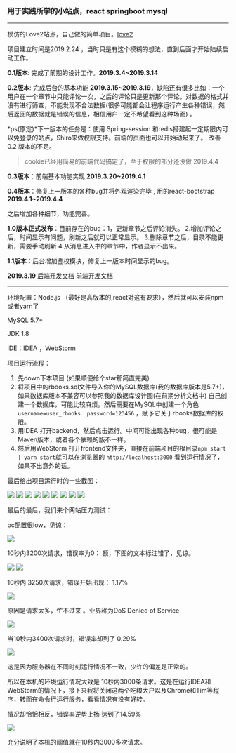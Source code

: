 ### 用于实践所学的小站点，react springboot mysql

---

模仿的Love2站点，自己做的简单项目。[love2](https://love2.io) 

项目建立时间是2019.2.24 ，当时只是有这个模糊的想法，直到后面才开始陆续启动工作。



**0.1版本**: 完成了前期的设计工作。**2019.3.4~2019.3.14**

**0.2版本**: 完成后台的基本功能  **2019.3.15~2019.3.19**，缺陷还有很多比如：一个用户在一个章节中只能评论一次，之后的评论只是更新那个评论。对数据的格式并没有进行筛查，不能发现不合法数据(很多可能都会让程序运行产生各种错误，然后返回的数据就是错误的信息，相信用户一定不希望看到这种场面)  。

*ps(原定)*下一版本的任务是：使用 Spring-session 和redis搭建起一定期限内可以免登录的站点，Shiro来做权限支持。前端的页面也可以开始动起来了。 改善0.2 版本的不足。

> cookie已经用简易的前端代码搞定了，至于权限的部分还没做  2019.4.4

**0.3版本**：前端基本功能实现  **2019.3.20~2019.4.1**

**0.4版本**：修复上一版本的各种bug并将外观渲染完毕 , 用的react-bootstrap **2019.4.1~2019.4.4**

之后增加各种细节，功能完善。

**1.0版本正式发布**：目前存在的bug：1，更新章节之后评论消失。 2.增加评论之后，时间显示有问题，刷新之后就可以正常显示。 3.删除章节之后，目录不能更新，需要手动刷新   4.从消息进入书的章节中，作者显示不出来。

**1.1版本**：后台增加鉴权模块，修复上一版本时间显示的bug。





**2019.3.19** [后端开发文档](https://github.com/krystalics/RBooks/blob/master/%E5%BC%80%E5%8F%91%E7%AC%94%E8%AE%B0.markdown) [前端开发文档](https://github.com/krystalics/RBooks/blob/master/%E5%89%8D%E7%AB%AF%E5%BC%80%E5%8F%91%E7%AC%94%E8%AE%B0.markdown)

------

环境配置：Node.js （最好是高版本的,react对这有要求），然后就可以安装npm或者yarn了

MySQL 5.7+  

JDK 1.8

IDE：IDEA ，WebStorm



项目运行流程：

1. 先down下本项目 (如果顺便给个star那简直完美)
2. 将项目中的rbooks.sql文件导入你的MySQL数据库(我的数据库版本是5.7+)，如果数据库版本不兼容可以参照我的数据库设计图(在前期分析文档中) 自己创建一个数据库，可能比较麻烦。然后需要在MySQL中创建一个角色`username=user_rbooks  password=123456` ，赋予它关于rbooks数据库的权限。
3. 用IDEA 打开backend，然后点击运行。中间可能出现各种bug，很可能是Maven版本，或者各个依赖的版不一样。
4. 然后用WebStorm 打开frontend文件夹，直接在前端项目的根目录`npm start | yarn start`就可以在浏览器的 `http://localhost:3000` 看到运行情况了，如果不出意外的话。



最后给出项目运行时的一些截图：

<img src="./img/30.png">

<img src="./img/30-2.png">

<img src="./img/31.png">

<img src="./img/31-2.png">

<img src="./img/31-3.png">

<img src="./img/31-4.png">

<img src="./img/32.png">

<img src="./img/34-2.png">

<img src="./img/33.png">



最后的最后，我们来个网站压力测试：

pc配置很low，见谅：

<img src="./img/38.png">



10秒内3200次请求，错误率为0：  额，下图的文本标注错了，见谅。

<img src="./img/36.png">

<img src="./img/36-1.png">



10秒内 3250次请求，错误开始出现： 1.17%

<img src="./img/37.png">

原因是请求太多，忙不过来 。业界称为DoS  Denied of Service

<img src="./img/35-2.png">

 当10秒内3400次请求时，错误率却到了 0.29%

<img src="./img/40.png">



这是因为服务器在不同时刻运行情况不一致，少许的偏差是正常的。

所以在本机的环境运行情况大致是  10秒内3000条请求。这是在运行IDEA和WebStorm的情况下，接下来我将关闭这两个吃粮大户以及Chrome和Tim等程序，转而在命令行运行服务，看看情况有没有好转。

情况却恰恰相反，错误率逆势上扬 达到了14.59%

<img src="./img/41.png">



充分说明了本机的阈值就在10秒内3000多次请求。